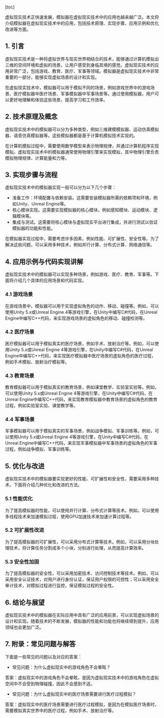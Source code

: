 
[toc]                    
                
                
虚拟现实技术正快速发展，模拟器在虚拟现实技术中的应用也越来越广泛。本文将介绍模拟器在虚拟现实技术中的应用，包括技术原理、实现步骤、应用示例和优化改进等方面。

## 1. 引言

虚拟现实技术是一种将虚拟世界与现实世界相结合的技术，能够通过计算机模拟出三维的空间环境和虚拟的场景，让用户感受到身临其境的感觉。虚拟现实技术的应用非常广泛，包括游戏、教育、医疗、军事等领域。模拟器是虚拟现实技术中非常重要的一部分，能够实现虚拟场景的设计和实现。

在虚拟现实技术中，模拟器可以用于模拟不同的场景，例如游戏世界中的游戏场景、医疗模拟器中医疗场景、军事模拟器中军事场景等。通过使用模拟器，用户可以更好地理解和体验这些场景，提高学习和工作效率。

## 2. 技术原理及概念

虚拟现实技术中的模拟器可以分为多种类型，例如三维建模模拟器、运动仿真模拟器、语音仿真模拟器等。这些模拟器都是基于计算机模拟技术实现的。

在计算机模拟过程中，需要使用数学模型来表示物理规律，并通过计算机程序实现模拟。虚拟现实技术中的模拟器通常使用物理引擎来实现模拟，其中物理引擎负责模拟物理规律、计算能量和力等。

## 3. 实现步骤与流程

虚拟现实技术中的模拟器实现一般可以分为以下几个步骤：

- 准备工作：环境配置与依赖安装。这需要安装模拟器所需的依赖项和环境，例如Unity、Unreal Engine等。
- 核心模块实现。这需要实现模拟器的核心模块，例如感知模块、运动模块、逻辑模块等。
- 集成与测试。这需要将核心模块与虚拟现实平台进行集成，并进行测试以验证模拟器的功能和性能。

在模拟器实现过程中，需要考虑许多因素，例如性能、可扩展性、安全性等。为了解决这些问题，可以采用多种技术，例如并行计算、分布式计算、网络通信等。

## 4. 应用示例与代码实现讲解

虚拟现实技术中的模拟器可以实现多种场景，例如游戏、医疗、教育、军事等。下面将介绍几个具体的应用场景和代码实现。

### 4.1 游戏场景

在游戏场景中，模拟器可以用于实现虚拟角色的动作、移动、碰撞等。例如，可以使用Unity 5.x或Unreal Engine 4等游戏引擎，在Unity中编写C#代码，在Unreal Engine中编写C++代码，来实现游戏场景的虚拟角色的移动、碰撞检测等。

### 4.2 医疗场景

医疗模拟器可以用于模拟真实的医疗场景，例如手术、放射治疗等。例如，可以使用Unity 5.x或Unreal Engine 4等游戏引擎，在Unity中编写C#代码，在Unreal Engine中编写C++代码，来实现医疗模拟器中医疗场景的虚拟角色的医疗过程，例如手术模拟、放射治疗模拟等。

### 4.3 教育场景

教育模拟器可以用于模拟真实的教育场景，例如课堂教学、实验室实验等。例如，可以使用Unity 5.x或Unreal Engine 4等游戏引擎，在Unity中编写C#代码，在Unreal Engine中编写C++代码，来实现教育模拟器中教育场景的虚拟角色的教育过程，例如实验室实验、课堂教学等。

### 4.4 军事场景

军事模拟器可以用于模拟真实的军事场景，例如战争模拟、军事训练等。例如，可以使用Unity 5.x或Unreal Engine 4等游戏引擎，在Unity中编写C#代码，在Unreal Engine中编写C++代码，来实现军事模拟器中军事场景的虚拟角色的军事过程，例如战争模拟、军事训练等。

## 5. 优化与改进

虚拟现实技术中的模拟器要实现更好的性能、可扩展性和安全性，需要采用多种技术。下面将介绍几种优化和改进的方法。

### 5.1 性能优化

为了提高模拟器的性能，可以使用并行计算、分布式计算等技术。例如，可以使用多线程技术来加速模拟过程，使用GPU加速技术来加速计算过程等。

### 5.2 可扩展性改进

为了提高模拟器的可扩展性，可以采用分布式计算等技术。例如，可以采用分块处理技术，将计算任务分割成多个小块，分别进行处理，从而提高计算效率。

### 5.3 安全性加固

为了提高模拟器的安全性，可以采用加密技术、访问控制技术等技术。例如，可以采用安全认证技术，对用户进行身份认证，保证用户权限的可控性；可以采用安全审计技术，对模拟过程进行监控，保证模拟过程的安全性。

## 6. 结论与展望

虚拟现实技术中的模拟器在实际应用中具有广泛的应用前景，可以实现虚拟场景的设计和实现。随着技术的不断发展，模拟器的性能和功能也将继续得到提升，应用领域也会更加广泛。

## 7. 附录：常见问题与解答

下面是一些常见的问题以及对应的答案：

- 常见问题：为什么虚拟现实中的游戏角色不会晕眩？

答案：虚拟现实中的游戏角色不会晕眩，是因为虚拟现实技术中的游戏角色在虚拟空间中不会受到物理碰撞，因此不会感到不适。

- 常见问题：为什么虚拟现实中的医疗场景需要进行医疗过程模拟？

答案：虚拟现实中的医疗场景需要进行医疗过程模拟，是因为在模拟医疗场景时，需要模拟真实世界中的医疗过程，例如手术、放射治疗等。

